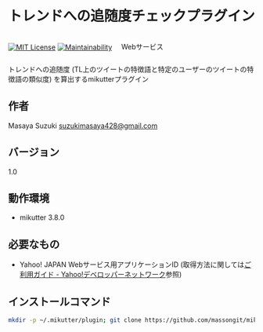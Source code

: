 # トレンドへの追随度チェックプラグイン
[![MIT License](http://img.shields.io/badge/license-MIT-blue.svg?style=flat)](LICENSE)
[![Maintainability](https://api.codeclimate.com/v1/badges/5afefdf688bc30f56e3d/maintainability)](https://codeclimate.com/github/massongit/mikutter_match_trend/maintainability)
<a href="https://developer.yahoo.co.jp/about">
<img src="https://s.yimg.jp/images/yjdn/yjdn_attbtn2_105_17.gif" width="105" height="17" title="Webサービス by Yahoo! JAPAN" alt="Webサービス by Yahoo! JAPAN" border="0" style="margin:15px 15px 15px 15px"></a>

トレンドへの追随度 (TL上のツイートの特徴語と特定のユーザーのツイートの特徴語の類似度) を算出するmikutterプラグイン

## 作者
Masaya Suzuki <suzukimasaya428@gmail.com>

## バージョン
1.0

## 動作環境
* mikutter 3.8.0

## 必要なもの
* Yahoo! JAPAN Webサービス用アプリケーションID (取得方法に関しては[ご利用ガイド - Yahoo!デベロッパーネットワーク](https://developer.yahoo.co.jp/start/)参照)

## インストールコマンド
```bash
mkdir -p ~/.mikutter/plugin; git clone https://github.com/massongit/mikutter_match_trend match_trend
```
